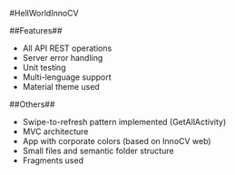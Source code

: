 #HellWorldInnoCV

##Features##
* All API REST operations 
* Server error handling
* Unit testing
* Multi-lenguage support
* Material theme used

##Others##
* Swipe-to-refresh pattern implemented (GetAllActivity)
* MVC architecture
* App with corporate colors (based on InnoCV web)
* Small files and semantic folder structure
* Fragments used


